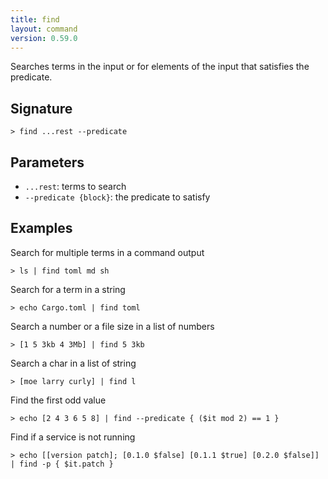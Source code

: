 ```yaml
---
title: find
layout: command
version: 0.59.0
---
```


Searches terms in the input or for elements of the input that satisfies the predicate.

## Signature

```> find ...rest --predicate```

## Parameters

 -  `...rest`: terms to search
 -  `--predicate {block}`: the predicate to satisfy

## Examples

Search for multiple terms in a command output
```shell
> ls | find toml md sh
```

Search for a term in a string
```shell
> echo Cargo.toml | find toml
```

Search a number or a file size in a list of numbers
```shell
> [1 5 3kb 4 3Mb] | find 5 3kb
```

Search a char in a list of string
```shell
> [moe larry curly] | find l
```

Find the first odd value
```shell
> echo [2 4 3 6 5 8] | find --predicate { ($it mod 2) == 1 }
```

Find if a service is not running
```shell
> echo [[version patch]; [0.1.0 $false] [0.1.1 $true] [0.2.0 $false]] | find -p { $it.patch }
```

